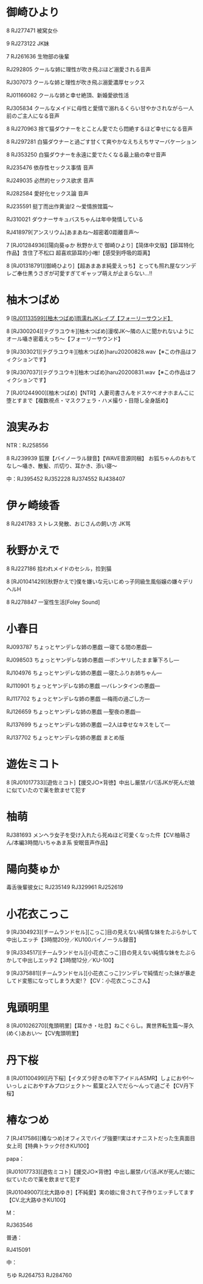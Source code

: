 # 御崎ひより

8 RJ277471 被窝女仆

9 RJ273122 JK妹

7 RJ261636 生物部の後輩

RJ292805 クールな姉に理性が吹き飛ぶほど溺愛される音声

RJ307073 クールな姉と理性が吹き飛ぶ溺愛濃厚セックス

RJ01166082 クールな姉と幸せ絶頂、新婚愛欲性活

RJ305834 クールなメイドに母性と愛情で溺れるくらい甘やかされながら一人前のご主人になる音声

8 RJ270963 捨て猫ダウナーをとことん愛でたら悶絶するほど幸せになる音声

8 RJ297281 白猫ダウナーと過ごす甘くて爽やかなえちえちサマーバケーション

8 RJ353250 白猫ダウナーを永遠に愛でたくなる最上級の幸せ音声

RJ235476 依存性セックス事情 音声

RJ249035 必然的セックス欲求 音声

RJ282584 愛好化セックス論 音声

RJ235591 挺丁而出作黄油!2 ～爱情旅馆篇～

RJ310021 ダウナーサキュバスちゃんは年中発情している

RJ418979[アンスリウム]あまあね～超密着0距離音声～

7 [RJ01284936][陽向葵ゅか 秋野かえで 御崎ひより]【简体中文版】【舔耳特化作品】含住了不松口 超喜欢舔耳的小唯!【感受到呼吸的距离】

8 [RJ01318791][御崎ひより]【超あまあま純愛えっち】とっても照れ屋なツンデレご奉仕黒うさぎが可愛すぎてギャップ萌えが止まらない…!!



# 柚木つばめ

9 [[RJ01133599\][柚木つばめ]雨濡れJKレイプ【フォーリーサウンド】](#)

8 [RJ300204][テグラユウキ][柚木つばめ]漫喫JK～隣の人に聞かれないようにオール囁き密着えっち～【フォーリーサウンド】

9 [RJ303021][テグラユウキ][柚木つばめ]haru20200828.wav【※この作品はフィクションです】

9 [RJ307037][テグラユウキ][柚木つばめ]haru20200831.wav【※この作品はフィクションです】

7 [RJ01244900][柚木つばめ]【NTR】人妻司書さんをドスケベオナホまんこに堕とすまで【複数視点・マスクフェラ・ハメ撮り・目隠し全身舐め】



# 浪実みお

NTR：RJ258556

8 RJ239939 狐狸【バイノーラル録音】【WAVE音源同梱】 お狐ちゃんのおもてなし～囁き、散髪、爪切り、耳かき、添い寝～

中：RJ395452 RJ352228 RJ374552 RJ438407



# 伊ヶ崎绫香

8 RJ241783 ストレス発散、おじさんの飼い方 JK骂



# 秋野かえで

8 RJ227186 拾われメイドのセシル，捡到猫

8 [RJ01041429][秋野かえで]僕を嫌いな元いじめっ子同級生風俗嬢の嫌々デリヘルH

8 RJ278847 一室性生活[Foley Sound]







# 小春日

RJ093787 ちょっとヤンデレな姉の悪戯 —寝てる間の悪戯—

RJ098503 ちょっとヤンデレな姉の悪戯 —ボンヤリしたまま筆下ろし—

RJ104976 ちょっとヤンデレな姉の悪戯 —寝たふりお姉ちゃん—

RJ110901 ちょっとヤンデレな姉の悪戯 —バレンタインの悪戯—

RJ117702 ちょっとヤンデレな姉の悪戯 ―梅雨の過ごし方―

RJ126659 ちょっとヤンデレな姉の悪戯 ―聖夜の悪戯―

RJ137699 ちょっとヤンデレな姉の悪戯 ―2人は幸せなキスをして―

RJ137702 ちょっとヤンデレな姉の悪戯 まとめ版



# 遊佐ミコト

8 [RJ01017733][遊佐ミコト]【援交J○×背徳】中出し厳禁パパ活JKが死んだ娘に似ていたので薬を飲ませて犯す



# 柚萌

RJ381693 メンヘラ女子を受け入れたら死ぬほど可愛くなった件【CV:柚萌さん/本編3時間/いちゃあま系 安眠音声作品】



# 陽向葵ゅか

毒舌後輩彼女に RJ235149 RJ329961 RJ252619



# 小花衣こっこ

9 [RJ304923][チームランドセル][こっこ]目の見えない純情な妹をたぶらかして中出しエッチ【3時間20分／KU100バイノーラル録音】

9 [RJ334517][チームランドセル][小花衣こっこ]目の見えない純情な妹をたぶらかして中出しエッチ2【3時間12分／KU-100】

9 [RJ375881][チームランドセル][小花衣こっこ]ツンデレで純情だった妹が暴走してド変態になってしまう大変!？【CV：小花衣こっこさん】



# 鬼頭明里

8 [RJ01026270][鬼頭明里]【耳かき・吐息】ねこぐらし。異世界転生篇〜芽久(めく)あおい〜【CV鬼頭明里】



# 丹下桜

8 [RJ01100499][丹下桜]【イタズラ好きの年下アイドルASMR】しょにおや!～いっしょにおやすみプロジェクト～ 藍葉と2人でだら〜んって過ごそ【CV丹下桜】



# 椿なつめ

7 [RJ417586][椿なつめ]オフィスでバイブ強要!!実はオナニストだった生真面目女上司【特典トラック付きKU100】



papa：

[RJ01017733][遊佐ミコト]【援交J○×背徳】中出し厳禁パパ活JKが死んだ娘に似ていたので薬を飲ませて犯す

[RJ01049007][北大路ゆき]【不純愛】実の娘に脅されて子作りエッチしてます【CV.北大路ゆきKU100】





M：

RJ363546



普通：

RJ415091



中：

ちゆ RJ264753 RJ284760
